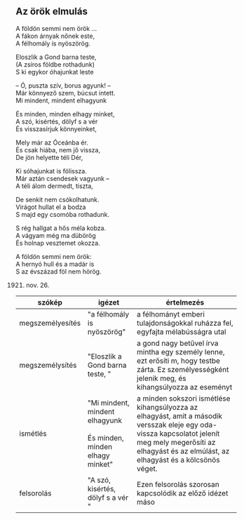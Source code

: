 ## Az örök elmulás

A földön semmi nem örök …  
A fákon árnyak nőnek este,  
A félhomály is nyöszörög.

Eloszlik a Gond barna teste,  
(A zsíros földbe rothadunk)  
S ki egykor óhajunkat leste

– Ó, puszta szív, borus agyunk! –  
Már könnyező szem, búcsut intett.  
Mi mindent, mindent elhagyunk

És minden, minden elhagy minket,  
A szó, kisértés, dölyf s a vér  
És visszasírjuk könnyeinket,

Mely már az Óceánba ér.  
És csak hiába, nem jő vissza,  
De jön helyette téli Dér,

Ki sóhajunkat is fölissza.  
Már aztán csendesek vagyunk –  
A téli álom dermedt, tiszta,

De senkit nem csókolhatunk.  
Virágot hullat el a bodza  
S majd egy csomóba rothadunk.

S rég hallgat a hős méla kobza.  
A vágyam még ma dübörög  
És holnap vesztemet okozza.

A földön semmi nem örök:  
A hernyó hull és a madár is  
S az évszázad föl nem hörög.

1921. nov. 26.

| szókép           | igézet                                                                 | értelmezés                                                                                                                                                                                                    |
| ---------------- | ---------------------------------------------------------------------- | ------------------------------------------------------------------------------------------------------------------------------------------------------------------------------------------------------------- |
| megszemélyesítés | "a félhomály is nyöszörög"                                             | a félhományt emberi tulajdonságokkal ruházza fel, egyfajta mélabússágra utal                                                                                                                                  |
| megszemélysítés  | "Eloszlik a Gond barna teste,  "                                       | a gond nagy betűvel írva mintha egy személy lenne, ezt erősíti m, hogy testbe zárta. Ez személyességként jelenik meg, és kihangsúlyozza az eseményt                                                           |
| ismétlés         | "Mi mindent, mindent elhagyunk<br><br>És minden, minden elhagy minket" | a minden sokszori ismétlése kihangsúlyozza az elhagyást, amit a második versszak eleje egy oda-vissza kapcsolatot jelenít meg mely megerősíti az elhagyást és az elmúlást, az elhagyást és a kölcsönös véget. |
| felsorolás       | "A szó, kisértés, dölyf s a vér  "                                     | Ezen felsorolás szorosan kapcsolódik az előző idézet máso                                                                                                                                                     |
